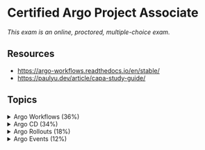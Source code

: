 # Certified Argo Project Associate

_This exam is an online, proctored, multiple-choice exam._

## Resources

* <https://argo-workflows.readthedocs.io/en/stable/>
* <https://paulyu.dev/article/capa-study-guide/>

## Topics

<details>
  <summary>Argo Workflows (36%)</summary>

* Understand Argo Workflow Fundamentals
* Generating and Consuming Artifacts
* Understand Argo Workflow Templates
* Understand the Argo Workflow Spec
* Work with DAG (Directed-Acyclic Graphs)
* Run Data Processing Jobs with Argo Workflows

Argo Workflows is an open source container-native workflow engine for orchestrating parallel jobs on Kubernetes. It's implemented as a Kubernetes CRD.

Workflows are implemented as a Kubernetes CRD.

* Lightweight and easy to use.
* Designed from the ground up for containers without the overhead and limitations of legacy VM and server-based environments.

Components of Argo Workflows include:

* controller
* mainContainer
* executor
* server

## CLI summary

```bash
argo submit hello-world.yaml --watch # Submit a workflow. Use --watch flag to observe the workflow as it runs.
argo list # List current workflows.
argo get hello-world-xxx # Get info about a specific workflow @latest.
argo logs hello-world-xxx # Print the logs from a workflow.
argo delete hello-world-xxx # Delete workflow.
argo submit arguments-parameters.yaml -p message="goodbye world" # Override parameter or --parameter-file params.yaml
argo suspend WORKFLOW # Suspend a workflow
argo resume WORKFLOW # Resume a suspended workflow
argo template create template.yaml # Create a template
argo cluster-template create clustertemplates.yaml # Create a ClusterWorkflowTemplate
argo cron create cron.yaml # Create a cron
argo submit --serviceaccount <name> # Specify which ServiceAccount Argo uses using when submitting Workflows
```

## Core Concepts

The `Workflow`is the most important resourcein Argo and serves two functions:

1. The definition.
2. The state.

Should be treated as a "live" object. It's not just a static definition but it's also an "instance" of said definition.

In the `WorkflowSpec` the core structures are:

* `entrypoint` defines what the main function will be - that is, the first template to be executed.
* `templates` can be loosely thought of as functions, they define instructions to be executed.

![alt text](image.png)

The internals of a step `Pod` are:

* `main` container
  * Runs the Image that the user has indicated
  * The `argoexec` utility is volume mounted
  * Serves as the main command which calls **the configured Command as a sub-process**
* `init` container is an `InitContainer`
  * Fetch artifacts and parameters
  * Make them available to the `main` container
* `wait` container
  * Performs tasks that are needed for clean up, including saving of parameters and artifacts.

* Types of work that can be done:
  * **container** - The most common template type. The spec is the same as the one of a container spec in Kubernetes.
  * **script** - Convenience wrapper around a `container`. The spec is the same as for a container but adds the `source:` field for in-place scripts. The script will be saved in a file and executed for you. The result of the script will be automatically exported into an Argo variable:

    ```
    {{tasks.<NAME>.outputs.result}}
    {{steps.<NAME>.outputs.result}}
    ```

  * **resource** - Performs operations on cluster resources directly. It can be used to get, create, apply, delete replace or patch resouces on your cluster.
  * **suspend** - Suspend execution, either for aduration or until it is resumed manually.
  * **plugin** - Is a task that allows you to run an external plugin.
  * **containerSet** - Run multiple containers ina single Pod. Consolidate Pod spin-up time into one step in your workflow.
  * **data** - Get data from S3.
  * **http** - Is a task that allows you to make HTTP requests.
  * **steps** - A steps template you define your tasks in a series of steps. The structure of the template is a "list of lists". you can use synchronization to run the inner ones one by one. Control execution can be done with e.g. `when:`. Can include `container`, `scripts` or `dag`.
    * Outer lists will run sequentially
    * Inner lists will run in parallel
  * **dag** - Define tasks as a graph of dependencies. In a DAG, you list all your tasks and set which other tasks must complete before a particular task can begin. Tasks without any dependencies will run in immediately.

DAG = specify dependencies and allow for maximum parallelism.

## Workflows

The structure of Workflow Specs:

* Kubernetes header including meta-data
* Spec body
  * Entrypoint
  * List of template definitions
* For each template
  * Name
  * Inputs
  * Outputs
  * Container Invocation or a list of steps
    * For each step, a template invocation

`ClusterWorkflowTemplates` are cluster-scoped `WorkflowTemplates` that can be created cluster scped like a `ClusterRole`.

```
clusterScope: true
```

Indicates that the template is cluster-scoped.

## Artifacts

Are packaged as tarbals and gzipped by default. Skip by specifying `archive.none=false`.

Artifact garbae collection for artifacts you dont need can be done with `OnWorkflowCompletion` or `OnWorkflowDeletion`.

Strategies:
`artifactGC.strategy=Never`, set the strategy in the spec to make it global.

```
...
  artifactGC:
    strategy: OnWorkflowDeletion
    forceFinalizerRemoval: true
...
```

Hardwired Artifacts are static explicitly defined artifacts.

Condsider parameterizing your S3 keys by `workflow.uid` in case you have concurrent workflows of the same spec.

You can set a specific `serviceAccountName` for to override the service account used to access S3.

`artifactRepositoryRef` is used to specify the repository to use for the artifact. This is a reference to a `ConfigMap` or `Secret` that contains the configuration for the artifact repository.

## Service Accounts

In order for Argo to support features such as artifacts, outputs, access to secrets, etc. It needs to communicate with Kubernetes resources using the KAPI.

```
argo submit --serviceaccount <name> <workflow.yaml>
```

All Pods in a workflow run with the service account specified in the `workflow.spec.serviceAccountName` field. If omitted the default service account of the namespace is used.

It depends on how much access a workflow needs in the cluster.

For a executor to function properly we'll need:

* create
* patch

on `workflowtaskresults`.

## Variables

Template Tag kinds:

* simple (default) e.g. `{{workflow.name}}`
* expression e.g. `{{=workflow.name}}`

## Retry policies

Set under `spec.templates.retryStrategy`:

* `Always` - always retry
* `OnFailure` - retry steps whose main container is marked as failed in Kubernetes
* `OnError` - retry steps that encounter Argo controller errors, or whose init or way containers fail
* `OnTransientError` - retry steps that encounter errors defined as transient.

## Lifecycle Hooks

Triggers an actions based on a conditional expression or on completion of a step or template. On workflow or template level.

## Step Level memoization

Workflows ofthen have outputs that are expensive to compute. Memoization reduces cost and mworkflow execution time by reading the results of previous executions of the same step.

It stores the output of a template into a specfied cache.

## The WorkflowSpec

The `WorkflowSpec` is the main spec of a workflow. It defines the workflow to be executed and stores the state of the workflow.

* `activeDeadlineSeconds` - Duration in seconds relative to the workflow start time.
* `archiveLogs` - If the container logs should be archived.
* `arguments` - Contains the parameters and artifacts sent to the workflow entrypoint. Params are referencable globally using the `workdlow` variable
* `artifactGC` - The strategy to use when deleting artifacts from completed or deleted workflows.
* `artifacyRepositoryRef` - Specifies the configMap name and key containing the artifact repo config.
* `entrypoint` - Is a template reference to the starting point of the workflow.
* `podGC` - Strategy to use when deleting compelted Pods.
* `paralellism`- Number of max total parallel Pods that execute at the same time.
* `serviceAccountName` - The service account to use for the workflow, used for all Pods of the workflow.
* `templates` - List of workflow templates used in a workflow.

## The DAG

A dag templates

</details>

<details>
  <summary>Argo CD (34%)</summary>

* Understand Argo CD Fundamentals
* Synchronize Applications Using Argo CD
* Use Argo CD Application
* Configure Argo CD with Helm and Kustomize
* Identify Common Reconciliation Patterns

![alt text](image-1.png)

## Core Concepts

* Application - A group of Kubernetes resources as defined by a manifest. CRD.
* Application source type - Which **tool** is used to build the application.
* Target state - Desired state
* Live state - Current state
* Sync status - Does the live state match the target state?
* Sync - Process of moving an app to the target state
* Refresh - Compare latest code in Git with the live state
* Health - Is it running correctly?
* Tool - Tool to create manifests from a directory of files e.g. Kustomize.

## Architectural Overview

Components:

* API server - is gRPC/REST service which exposes the API consumed by the web UI
  * Application management and status reporting
  * Invoke of application operations (sync, rollback, user defined actions)
  * Manage repo and cluster credentials
  * Auth and auth delegation to external identity providers
  * RBAC enforcement
  * listener/forwarder for Git webhook events

* Repository server - internal service which maintains a local cache of the Git repository holding the application manifests
  * Generating and returning Kubernetes manifests when provided with the following inputs:
    * Repo URL
    * Revision
    * App path
    * Template specifics, params and or helm values.yaml

* Application controller - A continoususly monitors running applications and compares the current, live state against the desired target state (from repo). It detects `OutOfSync` application state and takes action. Lifecycle events are handled by this controller also, presync, sync, postsync.

## Hooks

Use cases for hooks include:

* Using a PreSync hook to perform a database schema migration.
* Using a Sync hook to orchestrate a complex deployment.
* Using a PostSync hook to run integration and health checks after a deployment.
* Using a SyncFail hook to run clean-up or finalizer logic if a Sync operation fails.

## Tools

Argo CD supports the following tools:

* Kustomize applications
* Helm charts
* Directoy of YAML/JSON manifests including Jsonnet
* Custom config management tool

```yaml
apiVersion: argoproj.io/v1alpha1
kind: ConfigManagementPlugin
metadata:
  # The name of the plugin must be unique within a given Argo CD instance.
  name: my-plugin
spec:
  # The version of your plugin. Optional. If specified, the Application's spec.source.plugin.name field
  # must be <plugin name>-<plugin version>.
  version: v1.0
  # The init command runs in the Application source directory at the beginning of each manifest generation. The init
  # command can output anything. A non-zero status code will fail manifest generation.
  init:
    # Init always happens immediately before generate, but its output is not treated as manifests.
    # This is a good place to, for example, download chart dependencies.
    command: [sh]
    args: [-c, 'echo "Initializing..."']
  # The generate command runs in the Application source directory each time manifests are generated. Standard output
  # must be ONLY valid Kubernetes Objects in either YAML or JSON. A non-zero exit code will fail manifest generation.
  # To write log messages from the command, write them to stderr, it will always be displayed.
  # Error output will be sent to the UI, so avoid printing sensitive information (such as secrets).
  generate:
    command: [sh, -c]
    args:
      - |
        echo "{\"kind\": \"ConfigMap\", \"apiVersion\": \"v1\", \"metadata\": { \"name\": \"$ARGOCD_APP_NAME\", \"namespace\": \"$ARGOCD_APP_NAMESPACE\", \"annotations\": {\"Foo\": \"$ARGOCD_ENV_FOO\", \"KubeVersion\": \"$KUBE_VERSION\", \"KubeApiVersion\": \"$KUBE_API_VERSIONS\",\"Bar\": \"baz\"}}}"
  # The discovery config is applied to a repository. If every configured discovery tool matches, then the plugin may be
  # used to generate manifests for Applications using the repository. If the discovery config is omitted then the plugin 
  # will not match any application but can still be invoked explicitly by specifying the plugin name in the app spec. 
  # Only one of fileName, find.glob, or find.command should be specified. If multiple are specified then only the 
  # first (in that order) is evaluated.
```

## Projects

Porjects provide logical grouping of applications, which is useful when Argo CD is used by multiple teams. Projects provide the following features:

* Restrict what may be deployed
* Restrict where apps may be deployed
* Restrict which objects may or may not be deployed
* Defining project roles to provide application RBAC

All applications belongs to a single project. The default project is `default` and permits deployments from any source repo, to any cluster and all resource Kinds.

You cant delete the default project, but you can modify it.

You can create a project with the following command:

```bash
argocd proj create myproject -d https://kubernetes.default.svc,mynamespace -s https://github.com/argoproj/argocd-example-apps.git
```

You can use negations:

```
spec:
  sourceRepos:
    # Do not use the test repo in argoproj
    - '!ssh://git@GITHUB.com:argoproj/test'
    # Nor any Gitlab repo under group/ 
    - '!https://gitlab.com/group/**'
    # Any other repo is fine though
    - '*'
```

A source repository is considered valid if the following conditions hold:

1. Any allow source rule (i.e. a rule which isn't prefixed with !) permits the source
2. AND no deny source (i.e. a rule which is prefixed with !) rejects the source

```
argocd app set guestbook-default --project myproject
```

Key fields:

* `sourceRepos` - Repos that applicatiosn within the project can **pull manifests from**.
* `destinations` - Clusters and namespaces that applications within the project can deploy into.
* `roles` - Entities with definitions of their access to resources wihtin the project.

```yaml
spec:
  description: Example Project
  # Allow manifests to deploy from any Git repos
  sourceRepos:
  - '*'
  # Only permit applications to deploy to the guestbook namespace in the same cluster
  destinations:
  - namespace: guestbook
    server: https://kubernetes.default.svc
  # Deny all cluster-scoped resources from being created, except for Namespace
  clusterResourceWhitelist:
  - group: ''
    kind: Namespace
  # Allow all namespaced-scoped resources to be created, except for ResourceQuota, LimitRange, NetworkPolicy
  namespaceResourceBlacklist:
  - group: ''
    kind: ResourceQuota
  - group: ''
    kind: LimitRange
  - group: ''
    kind: NetworkPolicy
  # Deny all namespaced-scoped resources from being created, except for Deployment and StatefulSet
  namespaceResourceWhitelist:
  - group: 'apps'
    kind: Deployment
  - group: 'apps'
    kind: StatefulSet
  roles:
  # A role which provides read-only access to all applications in the project
  - name: read-only
    description: Read-only privileges to my-project
    policies:
    - p, proj:my-project:read-only, applications, get, my-project/*, allow
    groups:
    - my-oidc-group
  # A role which provides sync privileges to only the guestbook-dev application, e.g. to provide
  # sync privileges to a CI system
  - name: ci-role
    description: Sync privileges for guestbook-dev
    policies:
    - p, proj:my-project:ci-role, applications, sync, my-project/guestbook-dev, allow
    # NOTE: JWT tokens can only be generated by the API server and the token is not persisted
    # anywhere by Argo CD. It can be prematurely revoked by removing the entry from this list.
    jwtTokens:
    - iat: 1535390316
```

### Project roles

Projects inlclude a feature called roles that can be used to determine who and what can be done to the applications associated with the project.

`proj:<project-name>:<role-name>`

## Sync Options

Allows you to customize some aspects of how it syncs the desired state in the target cluster.

You can configure it in the `Application` resource and it can be set as annotation called `argocd.argoproj.io/sync-options`. Concatenate with a comma!

```yaml
metadata:
  annotations:
    argocd.argoproj.io/sync-options: Prune=false
```

Options:

* SkipDryRunOnMissingResource=true - skip the dry run for missing resource types.
* Delete=false - Retain resource after the application is deleted.
* Prune=false - Prevent object from being pruned.
* ApplyOutOfSyncOnly=true - Selective sync.
* PruneLast=true - Resource pruning to happen as a final, implicit wave of a sync operation.
* Replace=true - By default ArgoCD does a `kubectl apply`. With this option it will do a `kubectl replace` or `kubectl create`. Destructive!
* ServerSideApply=true - Resources are too big. Replace takes precedence over ServerSideApply.
* CreateNamespace=true

Namespace Metadata can be added to syncPolicy to add labels and annotations to the namespace being created.

Propagation policies:

* Background
* Foreground
* Orphan

When Argo CD starts a sync, it orders the resources in the following precedence:

* The sync phase
* The wave they are in (lower values first for creation and updates, higher values first for deletion)
* By kind (e.g. namespaces first and then other Kubernetes resources, followed by custom resources)
* By name

## Application Set

Provides:

* Ability to use a single Kubernetes manifest to target multiple Kubernetes clusters
* The ability to use a single Kubernetes manifest to deploy multipl applications from one or multiple Git repositories with ArgoCD
* Improved support for monorepos, multiple applications in one Git repository

## Reconcile Optimizations

Argo CD defaults to refreshing every time a resource that belongs to it changes.

Other Kubernetes controllers often update the resources they watch periodically, causing continuous reconcile operation on the Application and high CPU usage on the `argocd-application-controller`.

By default `resource.ignoreResourcesUpdatesEnabled` is set to `true`. ArgoCD ignores resource updates. This ensures ArgoCD maintaining sustainable performance by reducing the number of reconcile operations.

By default the metadata fiels `generation`, `resourceVersion` and `managedFields` are always ignored for all resources.

## Rate limiting

To prevent high controller resource usage, or sync loops caused either due to misbehaving apps or other environment specific factors, we can configure rate limits on workqueues.

Two types:

* Global - disabled by default. `WORKQUEUE_BUCKET_SIZE` and `WORKQUEUE_BUCKET_QPS` env vars.
* Per item - limiting the number of times a particular item can be queued.

`max(globalBackoff, perItemBackoff)`

## Other notes

In Argo CD i cannot see my application with `helm ls`. When deploying with ArgoCD and helm as the took it's only a template mechanism. After templating it does a `kubectl apply` basically.

The reason for this is that Argo CD shall be neutral to all manifest generators.

## Health

Argo CD provides built-in health assessment for several standard Kubernetes types, which is then surfaced to the overall Application health status as a whole. Following checks are made for specific types of Kubernetes resources:

* **Deployment**, **ReplicaSet**, **StatefulSet**, **DaemonSet**
  * Observed generation is equal to desired generation
  * Number of **updated** replicas equals the number of desired replicas
* **Service**
  * If the service type is of type `LoadBalancer` the `status.loadBalancer.ingress` list is non-empty and validate that there's at least one value for `hostname` or `IP`
* **Ingress**
  * Similar to the Service object
* **PVC**
  * If the PVC is bound, the `status.phase` is `Bound`

Health statuses:

The possible values of health status are:

* “Healthy” -> Resource is 100% healthy.
* “Progressing” -> Resource is not healthy but still has a chance to reach healthy state.
* “Suspended” -> Resource is suspended or paused. The typical example is a cron job.
* “Missing” -> Resource is not present in the cluster.
* “Degraded” -> Resource status indicates failure or resource could not reach healthy state in time.
* “Unknown” -> Health assessment failed, and actual health status is unknown.

</details>

<details>
  <summary>Argo Rollouts (18%)</summary>

* Understand Argo Rollouts Fundamentals
* Use Common Progressive Rollout Strategies
* Describe Analysis Template and AnalysisRun

Argo Rollouts is a tool that enables you to managed and automate the deployment of applications on Kubernetes. It takes the concept of Kubernetes Deployment to the next level by providing advanced deployment strategies.

Implemented as a Kubernetes controller with it's own CRDs.

## Core Concepts

CI, CD, and PD. Progressive Delivery.

Progressive Delivery is an evolution of CD that focuses on the gradual and controlled delivery of new features to users; which ultimately reduces the risk of deploying new features.

Implemented as Argo Rollouts Controller that manages Pods and ReplicaSets.

![alt text](image-2.png)

The rollout resource is the primary resource you will interact with. A drop in replacement of a Deployment.

The ReplicaSet is the same as the one used by the Deployment controller. Rollout controller will manage the ReplicaSet and its Pods.

It can integrate with Ingress, Service and or service meshes to managed traffic routing and direct traffic to new version of an application.

## Analysis and Progressive Delivery

* **Rollout** - drop in replacement for a Deployment resource, provides additional blue/green and canary update strategies. Can create AnalysisRuns and Experiments during the update.
* **AnalysisTemplate** - An AnalysisTemplate is a template spec which defines **how** to perform a canary analysis, such as the metrics which it should perform, its frequency and the values which are condiered successful or failed. Can be parametrized.
* **ClusterAnalysisTemplate** -  A ClusterAnalysisTemplate is like an AnalysisTemplate, but it is not limited to its namespace. It can be used by any Rollout throughout the cluster.
* **AnalysisRun** - An AnalysisRun is an instantiation of an AnalysisTemplate. AnalysisRuns are like Jobs in that they eventually complete. Completed runs are considered Successful, Failed, or Inconclusive.
* **Experiment** - Limited run of one or more ReplicaSets for the purposes of analysis.

### Remember

The AnalysisTemplate resource **defines the metrics and frequency that will be used to monitor the new version** of an application. It will also include success and failure thresholds that will be used to determine whether the new version is performing as expected.

The AnalysisRun resource **defines the actual analysis** that will be performed. Upon completion, it will return a status of Successful, Failed, or inconclusive and the Rollout controller will use this information to determine whether to continue with the rollout or rollback to the previous version.

### Background Analysis

* Background analysis of progressive delivery
* Use Prometheus query to perform a measurement
* Parametrize the analysis
* Delay starting the analysis

Rollout:

```
apiVersion: argoproj.io/v1alpha1
kind: Rollout
metadata:
  name: guestbook
spec:
...
  strategy:
    canary:
      analysis:
        templates:
        - templateName: success-rate
        startingStep: 2 # delay starting analysis run until setWeight: 40%
        args:
        - name: service-name
          value: guestbook-svc.default.svc.cluster.local
      steps:
      - setWeight: 20
      - pause: {duration: 10m}
      - setWeight: 40
      - pause: {duration: 10m}
      - setWeight: 60
      - pause: {duration: 10m}
      - setWeight: 80
      - pause: {duration: 10m}
```

References the AnalysisTemplate:

```
apiVersion: argoproj.io/v1alpha1
kind: AnalysisTemplate
metadata:
  name: success-rate
spec:
  args:
  - name: service-name
  metrics:
  - name: success-rate
    interval: 5m
    # NOTE: prometheus queries return results in the form of a vector.
    # So it is common to access the index 0 of the returned array to obtain the value
    successCondition: result[0] >= 0.95
    failureLimit: 3
    provider:
      prometheus:
        address: http://prometheus.example.com:9090
        query: |
          sum(irate(
            istio_requests_total{reporter="source",destination_service=~"{{args.service-name}}",response_code!~"5.*"}[5m]
          )) /
          sum(irate(
            istio_requests_total{reporter="source",destination_service=~"{{args.service-name}}"}[5m]
          ))
```

### Inline Analysis

Analysis can be perfomed as a rollout step as an inline "analysis" step. If no interval is specified the analysis will perform a single measurement and complete.

### Cluster Analysis Templates

A Rollout can reference a Cluster scoped AnalysisTemplate called a ClusterAnalysisTemplate. This can be useful when you want to share an AnalysisTemplate across multiple Rollouts

### Analysis with multiple templates

A Rollout can reference multiple AnalysisTemplates when constructing an AnalysisRun. This allows users to compose analysis from multiple AnalysisTemplates. If multiple templates are referenced, then the controller will merge the templates together.

## Deployment Strategies

* Rolling Update - slowly replaces the old version with the new version. Default for Deployments.
* Recreate - deletes the old version of the application before bring up the new version. Two versions never run at the same time.
* Blue-Green - runs both old and new versions of the application deployed at the same time. Only the old version of the application will receive production traffic. Allows testing the blue one and then switch it so it's the green one.
* Canary - Exposes a subset of the users to the new version of the application while serving the rest of the traffic to the old version.

Canary with Traffic manager one option.

## Best Practices

* Good for teams deploying in a continous manner. Rollouts for infra components e.g. cert-manager is NOT recommended.
* Argo Rollouts works with a single Kubernetes deployment and within a single cluster only. The controller need to be deployed in every cluster where a Rollout is running.
* It does need Argo CD or any other project to work
* There's no Argo Rollouts API

</details>

<details>
  <summary>Argo Events (12%)</summary>

* Understand Argo Events Fundamentals
* Understand Argo Event Components and Architecture

* **Event Source** - is the external system that generates events.
* **Sensor** - listens to event sources and triggers actions to respond to those events.
* **EventBus** - is backbone for managing delivery of events from event sources to sensors
* **Trigger** - responds to events by performing actions such as starting workflows, creating Kubernetes resources, or sending notifications.

</details>
